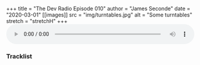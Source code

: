 +++
title = "The Dev Radio Episode 010"
author = "James Seconde"
date = "2020-03-01"
[[images]]
  src = "img/turntables.jpg"
  alt = "Some turntables"
  stretch = "stretchH"
+++
<AUDIO
    style="width:100%;"
    controls
    src="https://devtheatre.s3-eu-west-1.amazonaws.com/The+Dev+Radio+010.mp3">
    https://devtheatre.s3-eu-west-1.amazonaws.com/The+Dev+Radio+010.mp3
</AUDIO>

### Tracklist

